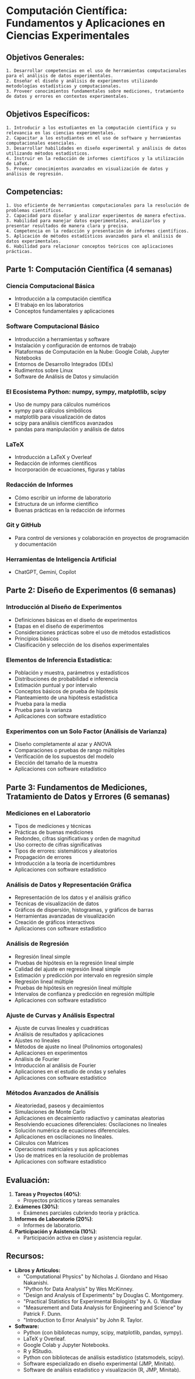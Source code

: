 # Computación Científica: Fundamentos y Aplicaciones en Ciencias Experimentales

## Objetivos Generales:

	1. Desarrollar competencias en el uso de herramientas computacionales para el análisis de datos experimentales.
	2. Enseñar el diseño y análisis de experimentos utilizando metodologías estadísticas y computacionales.
	3. Proveer conocimientos fundamentales sobre mediciones, tratamiento de datos y errores en contextos experimentales.

## Objetivos Específicos:

	1. Introducir a los estudiantes en la computación científica y su relevancia en las ciencias experimentales.
	2. Capacitar a los estudiantes en el uso de software y herramientas computacionales esenciales.
	3. Desarrollar habilidades en diseño experimental y análisis de datos utilizando métodos estadísticos.
	4. Instruir en la redacción de informes científicos y la utilización de LaTeX.
	5. Proveer conocimientos avanzados en visualización de datos y análisis de regresión.

## Competencias:

	1. Uso eficiente de herramientas computacionales para la resolución de problemas científicos.
	2. Capacidad para diseñar y analizar experimentos de manera efectiva.
	3. Habilidad para manejar datos experimentales, analizarlos y presentar resultados de manera clara y precisa.
	4. Competencia en la redacción y presentación de informes científicos.
	5. Aplicación de métodos estadísticos avanzados para el análisis de datos experimentales.
 	6. Habilidad para relacionar conceptos teóricos con aplicaciones prácticas.



## Parte 1: Computación Científica (4 semanas)

### Ciencia Computacional Básica
- Introducción a la computación científica
- El trabajo en los laboratorios
- Conceptos fundamentales y aplicaciones

### Software Computacional Básico
- Introducción a herramientas y software
- Instalación y configuración de entornos de trabajo
- Plataformas de Computación en la Nube: Google Colab, Jupyter Notebooks
- Entornos de Desarrollo Integrados (IDEs)
- Rudimentos sobre Linux
- Software de Análisis de Datos y simulación

### El Ecosistema Python: numpy, sympy, matplotlib, scipy
- Uso de numpy para cálculos numéricos
- sympy para cálculos simbólicos
- matplotlib para visualización de datos
- scipy para análisis científicos avanzados
- pandas para manipulación y análisis de datos

### LaTeX
- Introducción a LaTeX y Overleaf
- Redacción de informes científicos
- Incorporación de ecuaciones, figuras y tablas

### Redacción de Informes
- Cómo escribir un informe de laboratorio
- Estructura de un informe científico
- Buenas prácticas en la redacción de informes

### Git y GitHub
- Para control de versiones y colaboración en proyectos de programación y documentación

### Herramientas de Inteligencia Artificial
- ChatGPT, Gemini, Copilot

## Parte 2: Diseño de Experimentos (6 semanas)

### Introducción al Diseño de Experimentos
- Definiciones básicas en el diseño de experimentos
- Etapas en el diseño de experimentos
- Consideraciones prácticas sobre el uso de métodos estadísticos
- Principios básicos
- Clasificación y selección de los diseños experimentales

### Elementos de Inferencia Estadística: 
- Población y muestra, parámetros y estadísticos
- Distribuciones de probabilidad e inferencia
- Estimación puntual y por intervalo
- Conceptos básicos de prueba de hipótesis
- Planteamiento de una hipótesis estadística
- Prueba para la media
- Prueba para la varianza
- Aplicaciones con software estadístico

### Experimentos con un Solo Factor (Análisis de Varianza)
- Diseño completamente al azar y ANOVA
- Comparaciones o pruebas de rango múltiples
- Verificación de los supuestos del modelo
- Elección del tamaño de la muestra
- Aplicaciones con software estadístico

## Parte 3: Fundamentos de Mediciones, Tratamiento de Datos y Errores (6 semanas)

### Mediciones en el Laboratorio
- Tipos de mediciones y técnicas
- Prácticas de buenas mediciones
- Redondeo, cifras significativas y orden de magnitud
- Uso correcto de cifras significativas
- Tipos de errores: sistemáticos y aleatorios
- Propagación de errores
- Introducción a la teoría de incertidumbres
- Aplicaciones con software estadístico

### Análisis de Datos y Representación Gráfica
- Representación de los datos y el análisis gráfico
- Técnicas de visualización de datos
- Gráficos de dispersión, histogramas, y gráficos de barras
- Herramientas avanzadas de visualización
- Creación de gráficos interactivos
- Aplicaciones con software estadístico


### Análisis de Regresión
- Regresión lineal simple
- Pruebas de hipótesis en la regresión lineal simple
- Calidad del ajuste en regresión lineal simple
- Estimación y predicción por intervalo en regresión simple
- Regresión lineal múltiple
- Pruebas de hipótesis en regresión lineal múltiple
- Intervalos de confianza y predicción en regresión múltiple
- Aplicaciones con software estadístico

### Ajuste de Curvas y Análisis Espectral
- Ajuste de curvas lineales y cuadráticas
- Análisis de resultados y aplicaciones
- Ajustes no lineales
- Métodos de ajuste no lineal (Polinomios ortogonales)
- Aplicaciones en experimentos
- Análisis de Fourier
- Introducción al análisis de Fourier
- Aplicaciones en el estudio de ondas y señales
- Aplicaciones con software estadístico

### Métodos Avanzados de Análisis
- Aleatoriedad, paseos y decaimientos
- Simulaciones de Monte Carlo
- Aplicaciones en decaimiento radiactivo y caminatas aleatorias
- Resolviendo ecuaciones diferenciales: Oscilaciones no lineales
- Solución numérica de ecuaciones diferenciales.
- Aplicaciones en oscilaciones no lineales.
- Cálculos con Matrices
- Operaciones matriciales y sus aplicaciones
- Uso de matrices en la resolución de problemas
- Aplicaciones con software estadístico



## Evaluación:
1. **Tareas y Proyectos (40%)**:
   - Proyectos prácticos y tareas semanales
2. **Exámenes (30%)**:
   - Exámenes parciales cubriendo teoría y práctica.
3. **Informes de Laboratorio (20%)**:
   - Informes de laboratorio.
4. **Participación y Asistencia (10%)**:
   - Participación activa en clase y asistencia regular.



## Recursos:
- **Libros y Artículos:**
  - "Computational Physics" by Nicholas J. Giordano and Hisao Nakanishi.
  - "Python for Data Analysis" by Wes McKinney.
  - "Design and Analysis of Experiments" by Douglas C. Montgomery.
  - "Practical Statistics for Experimental Biologists" by A. G. Wardlaw
  - "Measurement and Data Analysis for Engineering and Science" by Patrick F. Dunn.
  - "Introduction to Error Analysis" by John R. Taylor.
- **Software:**
  - Python (con bibliotecas numpy, scipy, matplotlib, pandas, sympy).
  - LaTeX y Overleaf.
  - Google Colab y Jupyter Notebooks.
  - R y RStudio.
  - Python con bibliotecas de análisis estadístico (statsmodels, scipy).
  - Software especializado en diseño experimental (JMP, Minitab).
  - Software de análisis estadístico y visualización (R, JMP, Minitab).
 

